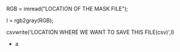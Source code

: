 
  RGB = imread("LOCATION OF THE MASK FILE");
  
  I = rgb2gray(RGB);
  
  csvwrite('LOCATION WHERE WE WANT TO SAVE THIS FILE(csv)',I)


- a 
